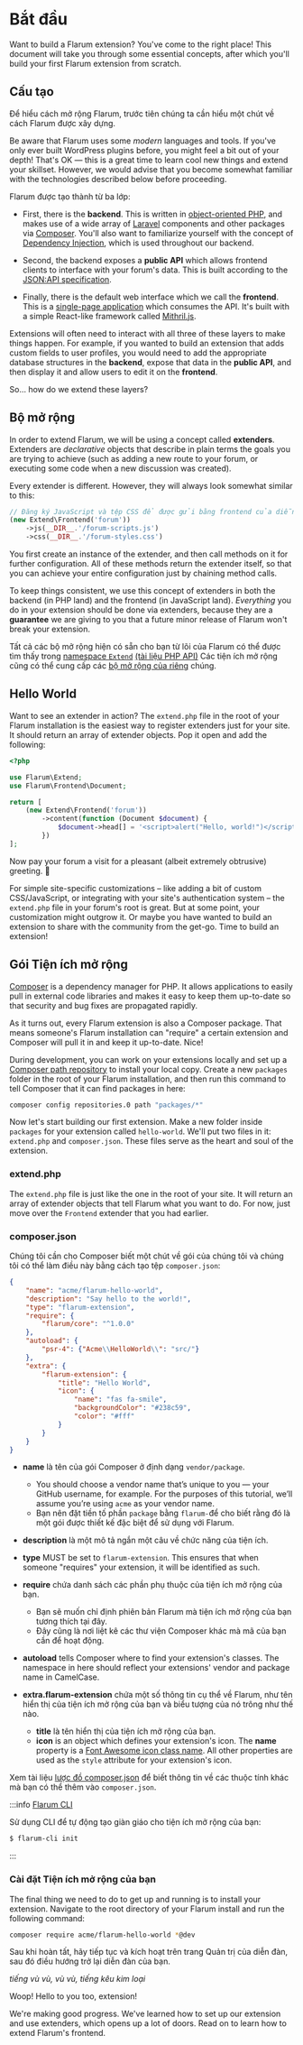 # Bắt đầu

Want to build a Flarum extension? You've come to the right place! This document will take you through some essential concepts, after which you'll build your first Flarum extension from scratch.

## Cấu tạo

Để hiểu cách mở rộng Flarum, trước tiên chúng ta cần hiểu một chút về cách Flarum được xây dựng.

Be aware that Flarum uses some _modern_ languages and tools. If you've only ever built WordPress plugins before, you might feel a bit out of your depth! That's OK — this is a great time to learn cool new things and extend your skillset. However, we would advise that you become somewhat familiar with the technologies described below before proceeding.

Flarum được tạo thành từ ba lớp:

* First, there is the **backend**. This is written in [object-oriented PHP](https://laracasts.com/series/object-oriented-bootcamp-in-php), and makes use of a wide array of [Laravel](https://laravel.com/) components and other packages via [Composer](https://getcomposer.org/). You'll also want to familiarize yourself with the concept of [Dependency Injection](https://laravel.com/docs/8.x/container), which is used throughout our backend.

* Second, the backend exposes a **public API** which allows frontend clients to interface with your forum's data. This is built according to the [JSON:API specification](https://jsonapi.org/).

* Finally, there is the default web interface which we call the **frontend**. This is a [single-page application](https://en.wikipedia.org/wiki/Single-page_application) which consumes the API. It's built with a simple React-like framework called [Mithril.js](https://mithril.js.org).

Extensions will often need to interact with all three of these layers to make things happen. For example, if you wanted to build an extension that adds custom fields to user profiles, you would need to add the appropriate database structures in the **backend**, expose that data in the **public API**, and then display it and allow users to edit it on the **frontend**.

So... how do we extend these layers?

## Bộ mở rộng

In order to extend Flarum, we will be using a concept called **extenders**. Extenders are *declarative* objects that describe in plain terms the goals you are trying to achieve (such as adding a new route to your forum, or executing some code when a new discussion was created).

Every extender is different. However, they will always look somewhat similar to this:

```php
// Đăng ký JavaScript và tệp CSS để được gửi bằng frontend của diễn đàn
(new Extend\Frontend('forum'))
    ->js(__DIR__.'/forum-scripts.js')
    ->css(__DIR__.'/forum-styles.css')
```

You first create an instance of the extender, and then call methods on it for further configuration. All of these methods return the extender itself, so that you can achieve your entire configuration just by chaining method calls.

To keep things consistent, we use this concept of extenders in both the backend (in PHP land) and the frontend (in JavaScript land). _Everything_ you do in your extension should be done via extenders, because they are a **guarantee** we are giving to you that a future minor release of Flarum won't break your extension.

Tất cả các bộ mở rộng hiện có sẵn cho bạn từ lõi của Flarum có thể được tìm thấy trong [namespace `Extend`](https://github.com/flarum/core/blob/master/src/Extend) [(tài liệu PHP API)](https://api.docs.flarum.org/php/master/flarum/extend) Các tiện ích mở rộng cũng có thể cung cấp các [bộ mở rộng của riêng](extensibility.md#custom-extenders) chúng.

## Hello World

Want to see an extender in action? The `extend.php` file in the root of your Flarum installation is the easiest way to register extenders just for your site. It should return an array of extender objects. Pop it open and add the following:

```php
<?php

use Flarum\Extend;
use Flarum\Frontend\Document;

return [
    (new Extend\Frontend('forum'))
        ->content(function (Document $document) {
            $document->head[] = '<script>alert("Hello, world!")</script>';
        })
];
```

Now pay your forum a visit for a pleasant (albeit extremely obtrusive) greeting. 👋

For simple site-specific customizations – like adding a bit of custom CSS/JavaScript, or integrating with your site's authentication system – the `extend.php` file in your forum's root is great. But at some point, your customization might outgrow it. Or maybe you have wanted to build an extension to share with the community from the get-go. Time to build an extension!

## Gói Tiện ích mở rộng

[Composer](https://getcomposer.org) is a dependency manager for PHP. It allows applications to easily pull in external code libraries and makes it easy to keep them up-to-date so that security and bug fixes are propagated rapidly.

As it turns out, every Flarum extension is also a Composer package. That means someone's Flarum installation can "require" a certain extension and Composer will pull it in and keep it up-to-date. Nice!

During development, you can work on your extensions locally and set up a [Composer path repository](https://getcomposer.org/doc/05-repositories.md#path) to install your local copy. Create a new `packages` folder in the root of your Flarum installation, and then run this command to tell Composer that it can find packages in here:

```bash
composer config repositories.0 path "packages/*"
```

Now let's start building our first extension. Make a new folder inside `packages` for your extension called `hello-world`. We'll put two files in it: `extend.php` and `composer.json`. These files serve as the heart and soul of the extension.

### extend.php

The `extend.php` file is just like the one in the root of your site. It will return an array of extender objects that tell Flarum what you want to do. For now, just move over the `Frontend` extender that you had earlier.

### composer.json

Chúng tôi cần cho Composer biết một chút về gói của chúng tôi và chúng tôi có thể làm điều này bằng cách tạo tệp `composer.json`:

```json
{
    "name": "acme/flarum-hello-world",
    "description": "Say hello to the world!",
    "type": "flarum-extension",
    "require": {
        "flarum/core": "^1.0.0"
    },
    "autoload": {
        "psr-4": {"Acme\\HelloWorld\\": "src/"}
    },
    "extra": {
        "flarum-extension": {
            "title": "Hello World",
            "icon": {
                "name": "fas fa-smile",
                "backgroundColor": "#238c59",
                "color": "#fff"
            }
        }
    }
}
```

* **name** là tên của gói Composer ở định dạng `vendor/package`.
  * You should choose a vendor name that’s unique to you — your GitHub username, for example. For the purposes of this tutorial, we’ll assume you’re using `acme` as your vendor name.
  * Bạn nên đặt tiền tố phần `package` bằng `flarum-`để cho biết rằng đó là một gói được thiết kế đặc biệt để sử dụng với Flarum.

* **description** là một mô tả ngắn một câu về chức năng của tiện ích.

* **type** MUST be set to `flarum-extension`. This ensures that when someone "requires" your extension, it will be identified as such.

* **require** chứa danh sách các phần phụ thuộc của tiện ích mở rộng của bạn.
  * Bạn sẽ muốn chỉ định phiên bản Flarum mà tiện ích mở rộng của bạn tương thích tại đây.
  * Đây cũng là nơi liệt kê các thư viện Composer khác mà mã của bạn cần để hoạt động.

* **autoload** tells Composer where to find your extension's classes. The namespace in here should reflect your extensions' vendor and package name in CamelCase.

* **extra.flarum-extension** chứa một số thông tin cụ thể về Flarum, như tên hiển thị của tiện ích mở rộng của bạn và biểu tượng của nó trông như thế nào.
  * **title** là tên hiển thị của tiện ích mở rộng của bạn.
  * **icon** is an object which defines your extension's icon. The **name** property is a [Font Awesome icon class name](https://fontawesome.com/icons). All other properties are used as the `style` attribute for your extension's icon.

Xem tài liệu [lược đồ composer.json](https://getcomposer.org/doc/04-schema.md) để biết thông tin về các thuộc tính khác mà bạn có thể thêm vào `composer.json`.

:::info [Flarum CLI](https://github.com/flarum/cli)

Sử dụng CLI để tự động tạo giàn giáo cho tiện ích mở rộng của bạn:
```bash
$ flarum-cli init
```

:::

### Cài đặt Tiện ích mở rộng của bạn

The final thing we need to do to get up and running is to install your extension. Navigate to the root directory of your Flarum install and run the following command:

```bash
composer require acme/flarum-hello-world *@dev
```

Sau khi hoàn tất, hãy tiếp tục và kích hoạt trên trang Quản trị của diễn đàn, sau đó điều hướng trở lại diễn đàn của bạn.

*tiếng vù vù, vù vù, tiếng kêu kim loại*

Woop! Hello to you too, extension!

We're making good progress. We've learned how to set up our extension and use extenders, which opens up a lot of doors. Read on to learn how to extend Flarum's frontend.
